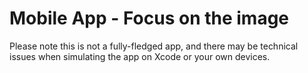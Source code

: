 # Mobile App - Focus on the image

Please note this is not a fully-fledged app, and there may be technical issues when simulating the app on Xcode or your own devices.
